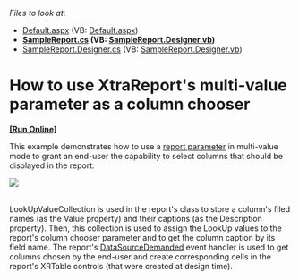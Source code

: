 <!-- default file list -->
*Files to look at*:

* [Default.aspx](./CS/T333639/Default.aspx) (VB: [Default.aspx](./VB/T333639/Default.aspx))
* **[SampleReport.cs](./CS/T333639/SampleReport.cs) (VB: [SampleReport.Designer.vb](./VB/T333639/SampleReport.Designer.vb))**
* [SampleReport.Designer.cs](./CS/T333639/SampleReport.Designer.cs) (VB: [SampleReport.Designer.vb](./VB/T333639/SampleReport.Designer.vb))
<!-- default file list end -->
# How to use XtraReport's multi-value parameter as a column chooser
<!-- run online -->
**[[Run Online]](https://codecentral.devexpress.com/t333639/)**
<!-- run online end -->


<p>This example demonstrates how to use a <a href="https://documentation.devexpress.com/#XtraReports/CustomDocument9997">report parameter</a> in multi-value mode to grant an end-user the capability to select columns that should be displayed in the report:</p>
<img src="https://raw.githubusercontent.com/DevExpress-Examples/how-to-use-xtrareports-multi-value-parameter-as-a-column-chooser-t333639/15.2.4+/media/3e5d2742-b9ef-11e5-80bf-00155d62480c.png"><br><br>
<p>LookUpValueCollection is used in the report's class to store a column's filed names (as the Value property) and their captions (as the Description property). Then, this collection is used to assign the LookUp values to the report's column chooser parameter and to get the column caption by its field name. The report's <a href="https://documentation.devexpress.com/#XtraReports/DevExpressXtraReportsUIXtraReportBase_DataSourceDemandedtopic">DataSourceDemanded</a> event handler is used to get columns chosen by the end-user and create corresponding cells in the report's XRTable controls (that were created at design time).</p>

<br/>


